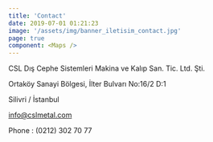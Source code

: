 ```yaml
---
title: 'Contact'
date: 2019-07-01 01:21:23
image: '/assets/img/banner_iletisim_contact.jpg'
page: true
component: <Maps />
---
```


CSL Dış Cephe Sistemleri Makina ve Kalıp San. Tic. Ltd. Şti.


Ortaköy Sanayi Bölgesi, İlter Bulvarı No:16/2 D:1


Silivri / İstanbul


info@cslmetal.com


Phone : (0212) 302 70 77
